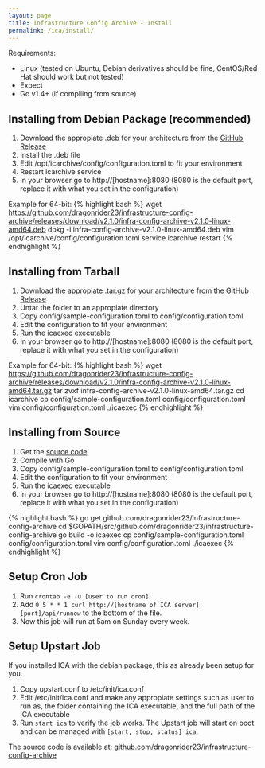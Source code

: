 ```yaml
---
layout: page
title: Infrastructure Config Archive - Install
permalink: /ica/install/
---
```


Requirements:

- Linux (tested on Ubuntu, Debian derivatives should be fine, CentOS/Red Hat should work but not tested)
- Expect
- Go v1.4+ (if compiling from source)

Installing from Debian Package (recommended)
--------------------------------------------

1. Download the appropiate .deb for your architecture from the [GitHub Release](https://github.com/dragonrider23/infrastructure-config-archive/releases/tag/v2.1.0)
2. Install the .deb file
3. Edit /opt/icarchive/config/configuration.toml to fit your environment
4. Restart icarchive service
5. In your browser go to http://[hostname]:8080 (8080 is the default port, replace it with what you set in the configuration)

Example for 64-bit:
{% highlight bash %}
wget https://github.com/dragonrider23/infrastructure-config-archive/releases/download/v2.1.0/infra-config-archive-v2.1.0-linux-amd64.deb
dpkg -i infra-config-archive-v2.1.0-linux-amd64.deb
vim /opt/icarchive/config/configuration.toml
service icarchive restart
{% endhighlight %}

Installing from Tarball
-----------------------

1. Download the appropiate .tar.gz for your architecture from the [GitHub Release](https://github.com/dragonrider23/infrastructure-config-archive/releases/tag/v2.1.0)
2. Untar the folder to an appropiate directory
3. Copy config/sample-configuration.toml to config/configuration.toml
3. Edit the configuration to fit your environment
4. Run the icaexec executable
5. In your browser go to http://[hostname]:8080 (8080 is the default port, replace it with what you set in the configuration)

Example for 64-bit:
{% highlight bash %}
wget https://github.com/dragonrider23/infrastructure-config-archive/releases/download/v2.1.0/infra-config-archive-v2.1.0-linux-amd64.tar.gz
tar zvxf infra-config-archive-v2.1.0-linux-amd64.tar.gz
cd icarchive
cp config/sample-configuration.toml config/configuration.toml
vim config/configuration.toml
./icaexec
{% endhighlight %}

Installing from Source
----------------------

1. Get the [source code](http://github.com/dragonrider23/infrastructure-config-archive)
2. Compile with Go
3. Copy config/sample-configuration.toml to config/configuration.toml
3. Edit the configuration to fit your environment
4. Run the icaexec executable
5. In your browser go to http://[hostname]:8080 (8080 is the default port, replace it with what you set in the configuration)

{% highlight bash %}
go get github.com/dragonrider23/infrastructure-config-archive
cd $GOPATH/src/github.com/dragonrider23/infrastructure-config-archive
go build -o icaexec
cp config/sample-configuration.toml config/configuration.toml
vim config/configuration.toml
./icaexec
{% endhighlight %}

Setup Cron Job
--------------

1. Run `crontab -e -u [user to run cron]`.
2. Add `0 5 * * 1 curl http://[hostname of ICA server]:[port]/api/runnow` to the bottom of the file.
3. Now this job will run at 5am on Sunday every week.

Setup Upstart Job
-----------------

If you installed ICA with the debian package, this as already been setup for you.

1. Copy upstart.conf to /etc/init/ica.conf
2. Edit /etc/init/ica.conf and make any appropiate settings such as user to run as, the folder containing the ICA executable, and the full path of the ICA executable
3. Run `start ica` to verify the job works. The Upstart job will start on boot and can be managed with `[start, stop, status] ica`.

The source code is available at: [github.com/dragonrider23/infrastructure-config-archive](https://github.com/dragonrider23/infrastructure-config-archive)
